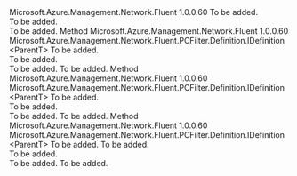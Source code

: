 <Type Name="IWithRemoteIPAddress&lt;ParentT&gt;" FullName="Microsoft.Azure.Management.Network.Fluent.PCFilter.Definition.IWithRemoteIPAddress&lt;ParentT&gt;">
  <TypeSignature Language="C#" Value="public interface IWithRemoteIPAddress&lt;ParentT&gt;" />
  <TypeSignature Language="ILAsm" Value=".class public interface auto ansi abstract IWithRemoteIPAddress`1&lt;ParentT&gt;" />
  <TypeSignature Language="DocId" Value="T:Microsoft.Azure.Management.Network.Fluent.PCFilter.Definition.IWithRemoteIPAddress`1" />
  <TypeSignature Language="VB.NET" Value="Public Interface IWithRemoteIPAddress(Of ParentT)" />
  <TypeSignature Language="F#" Value="type IWithRemoteIPAddress&lt;'ParentT&gt; = interface" />
  <AssemblyInfo>
    <AssemblyName>Microsoft.Azure.Management.Network.Fluent</AssemblyName>
    <AssemblyVersion>1.0.0.60</AssemblyVersion>
  </AssemblyInfo>
  <TypeParameters>
    <TypeParameter Name="ParentT" />
  </TypeParameters>
  <Interfaces />
  <Docs>
    <typeparam name="ParentT">To be added.</typeparam>
    <summary>To be added.</summary>
    <remarks>To be added.</remarks>
  </Docs>
  <Members>
    <Member MemberName="WithRemoteIPAddress">
      <MemberSignature Language="C#" Value="public Microsoft.Azure.Management.Network.Fluent.PCFilter.Definition.IDefinition&lt;ParentT&gt; WithRemoteIPAddress (string ipAddress);" />
      <MemberSignature Language="ILAsm" Value=".method public hidebysig newslot virtual instance class Microsoft.Azure.Management.Network.Fluent.PCFilter.Definition.IDefinition`1&lt;!ParentT&gt; WithRemoteIPAddress(string ipAddress) cil managed" />
      <MemberSignature Language="DocId" Value="M:Microsoft.Azure.Management.Network.Fluent.PCFilter.Definition.IWithRemoteIPAddress`1.WithRemoteIPAddress(System.String)" />
      <MemberSignature Language="VB.NET" Value="Public Function WithRemoteIPAddress (ipAddress As String) As IDefinition(Of ParentT)" />
      <MemberSignature Language="F#" Value="abstract member WithRemoteIPAddress : string -&gt; Microsoft.Azure.Management.Network.Fluent.PCFilter.Definition.IDefinition&lt;'ParentT&gt;" Usage="iWithRemoteIPAddress.WithRemoteIPAddress ipAddress" />
      <MemberType>Method</MemberType>
      <AssemblyInfo>
        <AssemblyName>Microsoft.Azure.Management.Network.Fluent</AssemblyName>
        <AssemblyVersion>1.0.0.60</AssemblyVersion>
      </AssemblyInfo>
      <ReturnValue>
        <ReturnType>Microsoft.Azure.Management.Network.Fluent.PCFilter.Definition.IDefinition&lt;ParentT&gt;</ReturnType>
      </ReturnValue>
      <Parameters>
        <Parameter Name="ipAddress" Type="System.String" />
      </Parameters>
      <Docs>
        <param name="ipAddress">To be added.</param>
        <summary>To be added.</summary>
        <returns>To be added.</returns>
        <remarks>To be added.</remarks>
      </Docs>
    </Member>
    <Member MemberName="WithRemoteIPAddresses">
      <MemberSignature Language="C#" Value="public Microsoft.Azure.Management.Network.Fluent.PCFilter.Definition.IDefinition&lt;ParentT&gt; WithRemoteIPAddresses (System.Collections.Generic.IList&lt;string&gt; ipAddresses);" />
      <MemberSignature Language="ILAsm" Value=".method public hidebysig newslot virtual instance class Microsoft.Azure.Management.Network.Fluent.PCFilter.Definition.IDefinition`1&lt;!ParentT&gt; WithRemoteIPAddresses(class System.Collections.Generic.IList`1&lt;string&gt; ipAddresses) cil managed" />
      <MemberSignature Language="DocId" Value="M:Microsoft.Azure.Management.Network.Fluent.PCFilter.Definition.IWithRemoteIPAddress`1.WithRemoteIPAddresses(System.Collections.Generic.IList{System.String})" />
      <MemberSignature Language="VB.NET" Value="Public Function WithRemoteIPAddresses (ipAddresses As IList(Of String)) As IDefinition(Of ParentT)" />
      <MemberSignature Language="F#" Value="abstract member WithRemoteIPAddresses : System.Collections.Generic.IList&lt;string&gt; -&gt; Microsoft.Azure.Management.Network.Fluent.PCFilter.Definition.IDefinition&lt;'ParentT&gt;" Usage="iWithRemoteIPAddress.WithRemoteIPAddresses ipAddresses" />
      <MemberType>Method</MemberType>
      <AssemblyInfo>
        <AssemblyName>Microsoft.Azure.Management.Network.Fluent</AssemblyName>
        <AssemblyVersion>1.0.0.60</AssemblyVersion>
      </AssemblyInfo>
      <ReturnValue>
        <ReturnType>Microsoft.Azure.Management.Network.Fluent.PCFilter.Definition.IDefinition&lt;ParentT&gt;</ReturnType>
      </ReturnValue>
      <Parameters>
        <Parameter Name="ipAddresses" Type="System.Collections.Generic.IList&lt;System.String&gt;" />
      </Parameters>
      <Docs>
        <param name="ipAddresses">To be added.</param>
        <summary>To be added.</summary>
        <returns>To be added.</returns>
        <remarks>To be added.</remarks>
      </Docs>
    </Member>
    <Member MemberName="WithRemoteIPAddressesRange">
      <MemberSignature Language="C#" Value="public Microsoft.Azure.Management.Network.Fluent.PCFilter.Definition.IDefinition&lt;ParentT&gt; WithRemoteIPAddressesRange (string startIPAddress, string endIPAddress);" />
      <MemberSignature Language="ILAsm" Value=".method public hidebysig newslot virtual instance class Microsoft.Azure.Management.Network.Fluent.PCFilter.Definition.IDefinition`1&lt;!ParentT&gt; WithRemoteIPAddressesRange(string startIPAddress, string endIPAddress) cil managed" />
      <MemberSignature Language="DocId" Value="M:Microsoft.Azure.Management.Network.Fluent.PCFilter.Definition.IWithRemoteIPAddress`1.WithRemoteIPAddressesRange(System.String,System.String)" />
      <MemberSignature Language="VB.NET" Value="Public Function WithRemoteIPAddressesRange (startIPAddress As String, endIPAddress As String) As IDefinition(Of ParentT)" />
      <MemberSignature Language="F#" Value="abstract member WithRemoteIPAddressesRange : string * string -&gt; Microsoft.Azure.Management.Network.Fluent.PCFilter.Definition.IDefinition&lt;'ParentT&gt;" Usage="iWithRemoteIPAddress.WithRemoteIPAddressesRange (startIPAddress, endIPAddress)" />
      <MemberType>Method</MemberType>
      <AssemblyInfo>
        <AssemblyName>Microsoft.Azure.Management.Network.Fluent</AssemblyName>
        <AssemblyVersion>1.0.0.60</AssemblyVersion>
      </AssemblyInfo>
      <ReturnValue>
        <ReturnType>Microsoft.Azure.Management.Network.Fluent.PCFilter.Definition.IDefinition&lt;ParentT&gt;</ReturnType>
      </ReturnValue>
      <Parameters>
        <Parameter Name="startIPAddress" Type="System.String" />
        <Parameter Name="endIPAddress" Type="System.String" />
      </Parameters>
      <Docs>
        <param name="startIPAddress">To be added.</param>
        <param name="endIPAddress">To be added.</param>
        <summary>To be added.</summary>
        <returns>To be added.</returns>
        <remarks>To be added.</remarks>
      </Docs>
    </Member>
  </Members>
</Type>